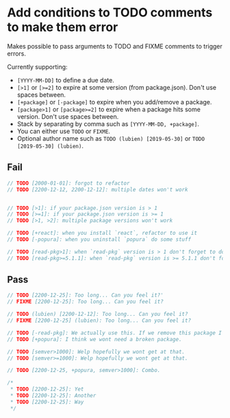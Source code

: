 # Add conditions to TODO comments to make them error

Makes possible to pass arguments to TODO and FIXME comments to trigger errors.

Currently supporting:

* `[YYYY-MM-DD]` to define a due date.
* `[>1]` or `[>=2]` to expire at some version (from package.json). Don't use spaces between.
* `[+package]` or `[-package]` to expire when you add/remove a package.
* `[package>1]` or `[package>=2]` to expire when a package hits some version. Don't use spaces between.
* Stack by separating by comma such as `[YYYY-MM-DD, +package]`.
* You can either use `TODO` or `FIXME`.
* Optional author name such as `TODO (lubien) [2019-05-30]` or `TODO [2019-05-30] (lubien)`.

## Fail

```js
// TODO [2000-01-01]: forgot to refactor
// TODO [2200-12-12, 2200-12-12]: multiple dates won't work


// TODO [>1]: if your package.json version is > 1
// TODO [>=1]: if your package.json version is >= 1
// TODO [>1, >2]: multiple package versions won't work

// TODO [+react]: when you install `react`, refactor to use it
// TODO [-popura]: when you uninstall `popura` do some stuff

// TODO [read-pkg>1]: when `read-pkg` version is > 1 don't forget to do this
// TODO [read-pkg>=5.1.1]: when `read-pkg` version is >= 5.1.1 don't forget to do that
```


## Pass

```js
// TODO [2200-12-25]: Too long... Can you feel it?'
// FIXME [2200-12-25]: Too long... Can you feel it?

// TODO (lubien) [2200-12-12]: Too long... Can you feel it?
// FIXME [2200-12-25] (lubien): Too long... Can you feel it?

// TODO [-read-pkg]: We actually use this. If we remove this package I'll error.
// TODO [+popura]: I think we wont need a broken package.

// TODO [semver>1000]: Welp hopefully we wont get at that.
// TODO [semver>=1000]: Welp hopefully we wont get at that.

// TODO [2200-12-25, +popura, semver>1000]: Combo.

/*
 * TODO [2200-12-25]: Yet
 * TODO [2200-12-25]: Another
 * TODO [2200-12-25]: Way
 */
```
